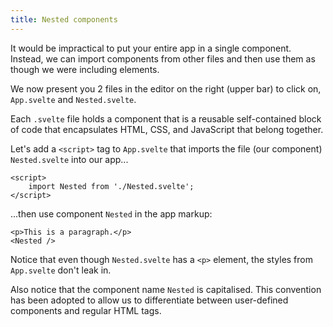 ```yaml
---
title: Nested components
---
```


It would be impractical to put your entire app in a single component. Instead, we can import components from other files and then use them as though we were including elements.

We now present you 2 files in the editor on the right (upper bar) to click on, `App.svelte` and `Nested.svelte`.

Each `.svelte` file holds a component that is a reusable self-contained block of code that encapsulates HTML, CSS, and JavaScript that belong together.

Let's add a `<script>` tag to `App.svelte` that imports the file (our component) `Nested.svelte` into our app...

```svelte
<script>
	import Nested from './Nested.svelte';
</script>
```

...then use component `Nested` in the app markup:

```svelte
<p>This is a paragraph.</p>
<Nested />
```

Notice that even though `Nested.svelte` has a `<p>` element, the styles from `App.svelte` don't leak in.

Also notice that the component name `Nested` is capitalised. This convention has been adopted to allow us to differentiate between user-defined components and regular HTML tags.
